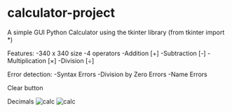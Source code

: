 # calculator-project
A simple GUI Python Calculator using the tkinter library (from tkinter import *)

Features: -340 x 340 size -4 operators -Addition [+] -Subtraction [-] -Multiplication [×] -Division [÷]

Error detection: -Syntax Errors -Division by Zero Errors -Name Errors

Clear button

Decimals
![calc](https://user-images.githubusercontent.com/108791549/177533160-8a35980b-dcf1-45a8-96ce-6cb0f72577b6.png)
![calc](https://user-images.githubusercontent.com/108791549/177533185-a3417124-a566-400b-8180-9ac7b55f23c8.png)
